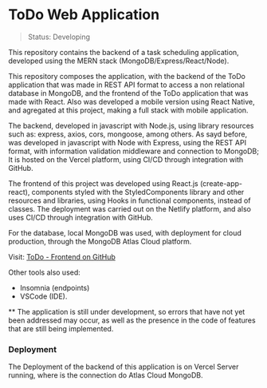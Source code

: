 # ToDo Web Application

> Status: Developing

This repository contains the backend of a task scheduling application, developed using the MERN stack (MongoDB/Express/React/Node).

This repository composes the application, with the backend of the ToDo application that was made in REST API format to access a non relational database in MongoDB, and the frontend of the ToDo application that was made with React. Also was developed a mobile version using React Native, and agregated at this project, making a full stack with mobile application.

The backend, developed in javascript with Node.js, using library resources such as: express, axios, cors, mongoose, among others. As sayd before, was developed in javascript with Node with Express, using the REST API format, with information validation middleware and connection to MongoDB; It is hosted on the Vercel platform, using CI/CD through integration with GitHub.

The frontend of this project was developed using React.js (create-app-react), components styled with the StyledComponents library and other resources and libraries, using Hooks in functional components, instead of classes.
The deployment was carried out on the Netlify platform, and also uses CI/CD through integration with GitHub.

For the database, local MongoDB was used, with deployment for cloud production, through the MongoDB Atlas Cloud platform.

Visit: [ToDo - Frontend on GitHub](https://github.com/PedroCardosoWeb/ToDo_Web)

Other tools also used:
- Insomnia (endpoints)
- VSCode (IDE).

** The application is still under development, so errors that have not yet been addressed may occur, as well as the presence in the code of features that are still being implemented.

### Deployment
The Deployment of the backend of this application is on Vercel Server running, where is the connection do Atlas Cloud MongoDB.
